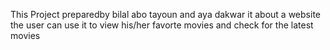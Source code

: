 This Project preparedby bilal abo tayoun and aya dakwar
it about a website the user can use it to view his/her favorte movies and check for the latest movies